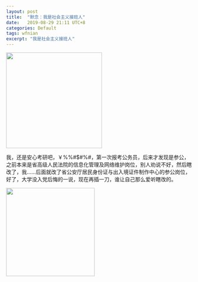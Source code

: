 ```yaml
---
layout: post
title:  "默念：我是社会主义接班人"
date:   2019-08-29 21:11 UTC+8
categories: Default
tags: wfnian
excerpt: "我是社会主义接班人"
---
```


<img src="https://puui.qpic.cn/fans_admin/0/3_774326268_1567077560221/0" width="260">  

我，还是安心考研吧，￥%%#$#%#，第一次报考公务员，后来才发现是参公，之前本来是省高级人民法院的信息化管理及网络维护岗位，别人劝说不好，然后瞎改了，我……后面就改了省公安厅居民身份证与出入境证件制作中心的参公岗位，好了，大学没入党后悔的一说，现在再插一刀，谁让自己那么爱听瞎改的。

<img src="https://puui.qpic.cn/fans_admin/0/3_1219101668_1567077372802/0" width="240">